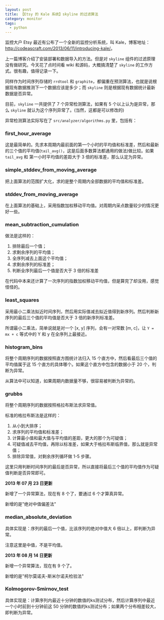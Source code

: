 ```yaml
---
layout: post
title: 【Etsy 的 Kale 系统】skyline 的过滤算法
category: monitor
tags:
  - python
---
```


监控大户 Etsy 最近有公布了一个全新的监控分析系统，叫 Kale，博客地址：<http://codeascraft.com/2013/06/11/introducing-kale/>。

上一篇博客介绍了安装部署和数据导入的方法。但是对 `skyline` 组件的过滤原理没有做研究。今天花了点时间看 wiki 和源码，大概搞清楚了 `skyline` 的工作方式。很有趣，值得记录一下。

同样作为时间序列存储的 `rrdtool` 和 `graphite`，都偏重在预测算法，也就是说根据现有数据推测下一个数据应该是多少；而 `skyline` 则是根据现有数据统计最新数据是否异常。

目前，`skyline` 一共提供了 7  个异常检测算法，如果有 5 个以上认为是异常，那么 `skyline` 就认为这个序列异常了。(当然，这都是可以修改的)

异常检测算法实际写在了 `src/analyzer/algorithms.py` 里，包括有：

### first_hour_average

这是最简单的。先求本周期内最前面的第一个小时的平均值和标准差，然后和最新的三个值的平均值(`tail_avg()`，这是后面多数算法都通用的做法)做比较。如果 `tail_avg` 和 第一小时平均值的差距大于 3 倍的标准差，那么认定为异常。

### simple_stddev_from_moving_average

把上面算法的范围扩大化，求的是整个周期内全部数据的平均值和标准差。

### stddev_from_moving_average

在上面算法的基础上，采用指数加权移动平均值。对周期内采点数量较少的情况更好一些。

### mean_subtraction_cumulation

做法是这样的：

1. 排除最后一个值；
2. 求剩余序列的平均值；
2. 全序列减去上面这个平均值；
3. 求剩余序列的标准差；
4. 判断全序列最后一个值是否大于 3 倍的标准差

在代码中本来还计算了一次序列的指数加权移动平均值，但是算完了却没用，感觉怪怪的。

### least_squares

采用最小二乘法拟近时间序列，然后用实际值减去拟近值得到新序列。然后判断新序列的最后三个值的平均值是否大于 3 倍的新序列标准差。

所谓最小二乘法，简单说就是对一个 [x, y] 序列，会有一对常数 [m, c]，让 `Y = mx + c` 等式中的 Y 和 y 在全序列上最接近。

### histogram_bins

将整个周期序列的数据按照直方图统计法归入 15 个直方中，然后看最后三个值的平均值属于这 15 个直方的具体哪个。如果这个直方中包含的数据小于 20 个，判断为异常。

从算法中可以知道，如果周期内数据量不够，很容易被判断为异常的。

### grubbs

将整个周期序列的数据按照格拉布斯法求异常值。

标准的格拉布斯法是这样的：

1. 从小到大排序；
2. 求序列的平均值和标准差；
3. 计算最小值和最大值与平均值的差距，更大的那个为可疑值；
4. 可疑值减去平均值，再除以标准差，如果大于格拉布斯临界值，那么就是异常值；
5. 排除异常值，对剩余序列循环做 1-5 步骤。

这里只用判断时间序列的最后是否异常，所以直接将最后三个值的平均值作为可疑值判断是否异常即可。

__2013 年 07 月 23 日更新__

新增了一个异常算法，现在有 8 个了，要通过 6 个才算真异常。

新增的是"绝对中值偏差法"

### median_absolute_deviation

具体实现是：序列的最后一个值，比该序列的绝对中值大 6 倍以上，即判断为异常。

注意这里是中值，不是平均值。

__2013 年 08 月 14 日更新__

新增一个异常算法，现在有 9 个了。

新增的是"柯尔莫诺夫-斯米尔诺夫检验法"

### Kolmogorov-Smirnov_test

具体实现是：计算序列内最近十分钟的数值的ks测试分布，然后计算序列中最近一个小时前到十分钟前这 50 分钟的数值的ks测试分布；如果两个分布相差较大，即判断为异常。

